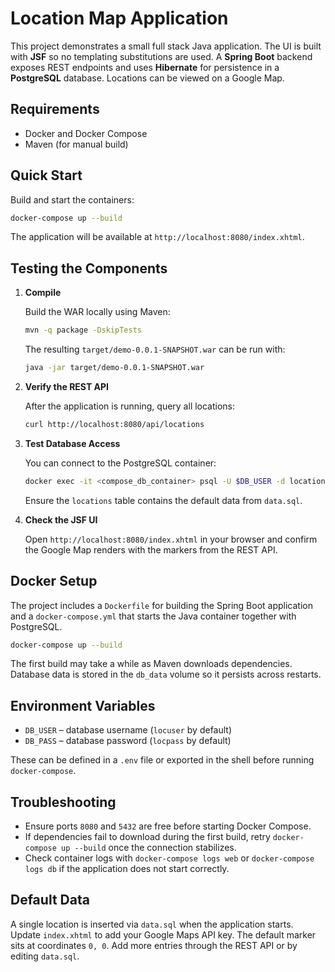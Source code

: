 # Location Map Application

This project demonstrates a small full stack Java application.  The UI is built with **JSF** so no templating substitutions are used.  A **Spring Boot** backend exposes REST endpoints and uses **Hibernate** for persistence in a **PostgreSQL** database.  Locations can be viewed on a Google Map.

## Requirements

- Docker and Docker Compose
- Maven (for manual build)

## Quick Start

Build and start the containers:

```bash
docker-compose up --build
```

The application will be available at `http://localhost:8080/index.xhtml`.

## Testing the Components

1. **Compile**

   Build the WAR locally using Maven:

   ```bash
   mvn -q package -DskipTests
   ```

   The resulting `target/demo-0.0.1-SNAPSHOT.war` can be run with:

   ```bash
   java -jar target/demo-0.0.1-SNAPSHOT.war
   ```

2. **Verify the REST API**

   After the application is running, query all locations:

   ```bash
   curl http://localhost:8080/api/locations
   ```

3. **Test Database Access**

   You can connect to the PostgreSQL container:

   ```bash
   docker exec -it <compose_db_container> psql -U $DB_USER -d locationdb
   ```

   Ensure the `locations` table contains the default data from `data.sql`.

4. **Check the JSF UI**

   Open `http://localhost:8080/index.xhtml` in your browser and confirm the Google Map renders with the markers from the REST API.

## Docker Setup

The project includes a `Dockerfile` for building the Spring Boot application and a
`docker-compose.yml` that starts the Java container together with PostgreSQL.

```bash
docker-compose up --build
```

The first build may take a while as Maven downloads dependencies. Database data
is stored in the `db_data` volume so it persists across restarts.

## Environment Variables

- `DB_USER` – database username (`locuser` by default)
- `DB_PASS` – database password (`locpass` by default)

These can be defined in a `.env` file or exported in the shell before running `docker-compose`.

## Troubleshooting

- Ensure ports `8080` and `5432` are free before starting Docker Compose.
- If dependencies fail to download during the first build, retry `docker-compose up --build` once the connection stabilizes.
- Check container logs with `docker-compose logs web` or `docker-compose logs db` if the application does not start correctly.

## Default Data

A single location is inserted via `data.sql` when the application starts. Update `index.xhtml` to add your Google Maps API key.
The default marker sits at coordinates `0, 0`. Add more entries through the REST API or by editing `data.sql`.
